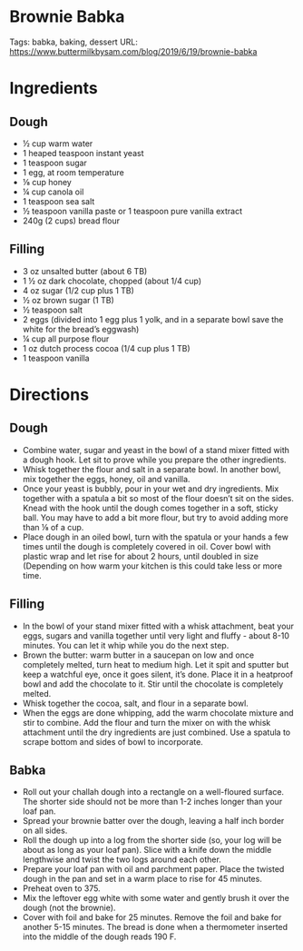 # Brownie Babka

Tags: babka, baking, dessert
URL: https://www.buttermilkbysam.com/blog/2019/6/19/brownie-babka

# Ingredients

## Dough

- ½ cup warm water
- 1 heaped teaspoon instant yeast
- 1 teaspoon sugar
- 1 egg, at room temperature
- ⅛ cup honey
- ¼ cup canola oil
- 1 teaspoon sea salt
- ½ teaspoon vanilla paste or 1 teaspoon pure vanilla extract
- 240g (2 cups) bread flour

## Filling

- 3 oz unsalted butter (about 6 TB)
- 1 ½ oz dark chocolate, chopped (about 1/4 cup)
- 4 oz sugar (1/2 cup plus 1 TB)
- ½ oz brown sugar (1 TB)
- ½ teaspoon salt
- 2 eggs (divided into 1 egg plus 1 yolk, and in a separate bowl save the white for the bread’s eggwash)
- ¼ cup all purpose flour
- 1 oz dutch process cocoa (1/4 cup plus 1 TB)
- 1 teaspoon vanilla

# Directions

## Dough

- Combine water, sugar and yeast in the bowl of a stand mixer fitted with a dough hook. Let sit to prove while you prepare the other ingredients.
- Whisk together the flour and salt in a separate bowl. In another bowl, mix together the eggs, honey, oil and vanilla.
- Once your yeast is bubbly, pour in your wet and dry ingredients. Mix together with a spatula a bit so most of the flour doesn’t sit on the sides. Knead with the hook until the dough comes together in a soft, sticky ball. You may have to add a bit more flour, but try to avoid adding more than ⅛ of a cup.
- Place dough in an oiled bowl, turn with the spatula or your hands a few times until the dough is completely covered in oil. Cover bowl with plastic wrap and let rise for about 2 hours, until doubled in size (Depending on how warm your kitchen is this could take less or more time.

## Filling

- In the bowl of your stand mixer fitted with a whisk attachment, beat your eggs, sugars and vanilla together until very light and fluffy - about 8-10 minutes. You can let it whip while you do the next step.
- Brown the butter: warm butter in a saucepan on low and once completely melted, turn heat to medium high. Let it spit and sputter but keep a watchful eye, once it goes silent, it’s done. Place it in a heatproof bowl and add the chocolate to it. Stir until the chocolate is completely melted.
- Whisk together the cocoa, salt, and flour in a separate bowl.
- When the eggs are done whipping, add the warm chocolate mixture and stir to combine. Add the flour and turn the mixer on with the whisk attachment until the dry ingredients are just combined. Use a spatula to scrape bottom and sides of bowl to incorporate.

## Babka

- Roll out your challah dough into a rectangle on a well-floured surface. The shorter side should not be more than 1-2 inches longer than your loaf pan.
- Spread your brownie batter over the dough, leaving a half inch border on all sides.
- Roll the dough up into a log from the shorter side (so, your log will be about as long as your loaf pan). Slice with a knife down the middle lengthwise and twist the two logs around each other.
- Prepare your loaf pan with oil and parchment paper. Place the twisted dough in the pan and set in a warm place to rise for 45 minutes.
- Preheat oven to 375.
- Mix the leftover egg white with some water and gently brush it over the dough (not the brownie).
- Cover with foil and bake for 25 minutes. Remove the foil and bake for another 5-15 minutes. The bread is done when a thermometer inserted into the middle of the dough reads 190 F.
